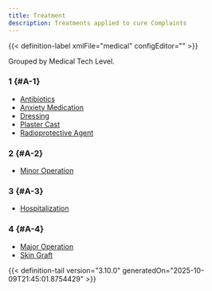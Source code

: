 ```yaml
---
title: Treatment
description: Treatments applied to cure Complaints
---
```




<!-- This is generated by the MarsSim HelpGenertor, do not edit. -->

{{< definition-label xmlFile="medical" configEditor="" >}}


Grouped by Medical Tech Level.

### 1 {#A-1}

- [Antibiotics](../treatment/antibiotics)
- [Anxiety Medication](../treatment/anxiety-medication)
- [Dressing](../treatment/dressing)
- [Plaster Cast](../treatment/plaster-cast)
- [Radioprotective Agent](../treatment/radioprotective-agent)

### 2 {#A-2}

- [Minor Operation](../treatment/minor-operation)

### 3 {#A-3}

- [Hospitalization](../treatment/hospitalization)

### 4 {#A-4}

- [Major Operation](../treatment/major-operation)
- [Skin Graft](../treatment/skin-graft)



{{< definition-tail version="3.10.0" generatedOn="2025-10-09T21:45:01.8754429" >}}


